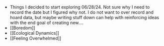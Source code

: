 - Things I decided to start exploring 06/28/24. Not sure why I need to record the date but I figured why not. I do not want to over record and hoard data, but maybe writing stuff down can help with reinforcing ideas with the end goal of creating new.... 
- [[Boredom]]
- [[Ecological Dynamics]]
- [[Feeling Overwhelmed]] 